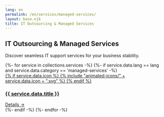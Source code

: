 ```yaml
---
lang: en
permalink: /en/services/managed-services/
layout: base.njk
title: IT Outsourcing & Managed Services
---
```

<section class="services-page-section">
    <div class="container">
        <div class="section-title text-center" data-aos="fade-up">
            <h1>IT Outsourcing & Managed Services</h1>
            <p>Discover seamless IT support services for your business stability.</p>
        </div>
        <div class="services-grid" data-aos="fade-up" data-aos-delay="200">
            {%- for service in collections.services -%}
                {%- if service.data.lang == lang and service.data.category == 'managed-services' -%}
                    <a href="{{ service.url }}" class="service-card glass-panel">
                        <div class="card-header">
                            <div class="card-icon">
                            {% if service.data.icon %}
                                {% include "animated-icons/" + service.data.icon + ".svg" %}
                            {% endif %}
                            </div>
                            <h3 class="card-title">{{ service.data.title }}</h3>
                        </div>
                        <div class="card-link">
                            Details →
                        </div>
                    </a>
                {%- endif -%}
            {%- endfor -%}
        </div>
    </div>
</section>